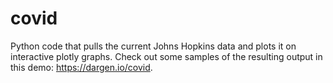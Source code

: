 # covid
Python code that pulls the current Johns Hopkins data and plots it on interactive plotly graphs. Check out some samples of the resulting output in this demo: https://dargen.io/covid.
